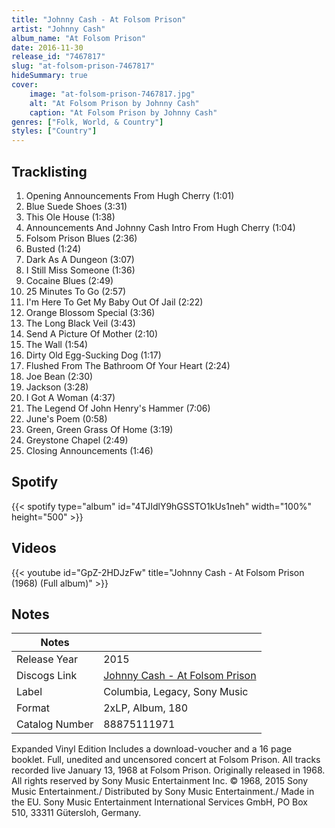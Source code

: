 ```yaml
---
title: "Johnny Cash - At Folsom Prison"
artist: "Johnny Cash"
album_name: "At Folsom Prison"
date: 2016-11-30
release_id: "7467817"
slug: "at-folsom-prison-7467817"
hideSummary: true
cover:
    image: "at-folsom-prison-7467817.jpg"
    alt: "At Folsom Prison by Johnny Cash"
    caption: "At Folsom Prison by Johnny Cash"
genres: ["Folk, World, & Country"]
styles: ["Country"]
---
```

## Tracklisting
1. Opening Announcements From Hugh Cherry (1:01)
2. Blue Suede Shoes (3:31)
3. This Ole House (1:38)
4. Announcements And Johnny Cash Intro From Hugh Cherry (1:04)
5. Folsom Prison Blues (2:36)
6. Busted (1:24)
7. Dark As A Dungeon (3:07)
8. I Still Miss Someone (1:36)
9. Cocaine Blues (2:49)
10. 25 Minutes To Go (2:57)
11. I'm Here To Get My Baby Out Of Jail (2:22)
12. Orange Blossom Special (3:36)
13. The Long Black Veil (3:43)
14. Send A Picture Of Mother (2:10)
15. The Wall (1:54)
16. Dirty Old Egg-Sucking Dog (1:17)
17. Flushed From The Bathroom Of Your Heart (2:24)
18. Joe Bean (2:30)
19. Jackson (3:28)
20. I Got A Woman (4:37)
21. The Legend Of John Henry's Hammer (7:06)
22. June's Poem (0:58)
23. Green, Green Grass Of Home (3:19)
24. Greystone Chapel (2:49)
25. Closing Announcements (1:46)
## Spotify
{{< spotify type="album" id="4TJIdlY9hGSSTO1kUs1neh" width="100%" height="500" >}}

## Videos
{{< youtube id="GpZ-2HDJzFw" title="Johnny Cash - At Folsom Prison (1968) (Full album)" >}}

## Notes
| Notes          |             |
| ---------------| ----------- |
| Release Year   | 2015 |
| Discogs Link   | [Johnny Cash - At Folsom Prison](https://www.discogs.com/release/7467817-Johnny-Cash-At-Folsom-Prison) |
| Label          | Columbia, Legacy, Sony Music |
| Format         | 2xLP, Album, 180 |
| Catalog Number | 88875111971 |

Expanded Vinyl Edition Includes a download-voucher and a 16 page booklet.  Full, unedited and uncensored concert at Folsom Prison.  All tracks recorded live January 13, 1968 at Folsom Prison.  Originally released in 1968. All rights reserved by Sony Music Entertainment Inc. © 1968, 2015 Sony Music Entertainment./ Distributed by Sony Music Entertainment./ Made in the EU. Sony Music Entertainment International Services GmbH, PO Box 510, 33311 Gütersloh, Germany.
